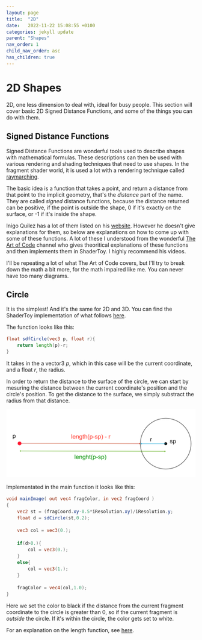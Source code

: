 ```yaml
---
layout: page
title:  "2D"
date:   2022-11-22 15:08:55 +0100
categories: jekyll update
parent: "Shapes"
nav_order: 1
child_nav_order: asc
has_children: true
---
```

# 2D Shapes
2D, one less dimension to deal with, ideal for busy people. This section will cover basic 2D Signed Distance Functions, and some of the things you can do with them.

## Signed Distance Functions

Signed Distance Functions are wonderful tools used to describe shapes with mathematical formulas. These descriptions can then be used with various rendering and shading techniques that need to use shapes. In the fragment shader world, it is used a lot with a rendering technique called [raymarching](..\..\rendering_techniques\raymarching.md).

The basic idea is a function that takes a point, and return a distance from that point to the implicit geometry, that's the *distance* part of the name. They are called *signed* distance functions, because the distance returned can be positive, if the point is outside the shape, 0 if it's exactly on the surface, or -1 if it's inside the shape.

Inigo Quilez has a lot of them listed on his [website](https://iquilezles.org/articles/distfunctions/). However he doesn't give explanations for them, so below are explanations on how to come up with some of these functions. A lot of these I understood from the wonderful [The Art of Code](https://www.youtube.com/@TheArtofCodeIsCool/featured) channel who gives theoritical explanations of these functions and then implements them in ShaderToy. I highly recommend his videos.

I'll be repeating a lot of what The Art of Code covers, but I'll try to break down the math a bit more, for the math impaired like me. You can never have too many diagrams.

## Circle

It is the simplest! And it's the same for 2D and 3D. You can find the ShaderToy implementation of what follows [here](https://www.shadertoy.com/view/dl2XDV).

The function looks like this:

~~~glsl
float sdfCircle(vec3 p, float r){
    return length(p)-r;
}
~~~

It takes in the a vector3 _p_, which in this case will be the current coordinate, and a float _r_, the radius.

In order to return the distance to the surface of the circle, we can start by mesuring the distance between the current coordinate's position and the circle's position. To get the distance to the surface, we simply substract the radius from that distance.

<div style="vertical-align:middle; text-align:center">
    <img src="./illustrations/SDF_circle.png"/>
</div>

Implementated in the main function it looks like this:

~~~glsl
void mainImage( out vec4 fragColor, in vec2 fragCoord )
{
	vec2 st = (fragCoord.xy-0.5*iResolution.xy)/iResolution.y;
    float d = sdCircle(st,0.2);
    
    vec3 col = vec3(0.);
    
    if(d>0.){
        col = vec3(0.);
    }
    else{
        col = vec3(1.);
    }

	fragColor = vec4(col,1.0);
}
~~~

Here we set the color to black if the distance from the current fragment coordinate to the circle is greater than 0, so if the current fragment is *outside* the circle. If it's within the circle, the color gets set to white.

For an explanation on the length function, see [here](..\..\math\math.md).


